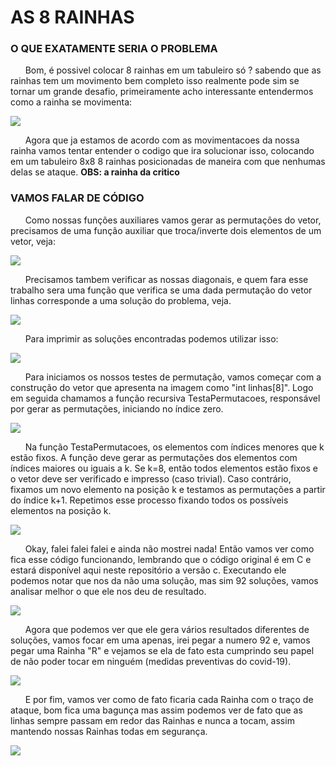# AS 8 RAINHAS 

### O QUE EXATAMENTE SERIA O PROBLEMA
<p>
&nbsp &nbsp &nbsp Bom, é possivel colocar 8 rainhas em um tabuleiro só ? sabendo que as rainhas tem um movimento bem completo isso realmente pode sim se tornar um grande desafio, primeiramente acho interessante entendermos como a rainha se movimenta: 

  ![](ex01.jpg)
  
<p>
&nbsp &nbsp &nbsp Agora que ja estamos de acordo com as movimentacoes da nossa rainha vamos tentar entender o codigo que ira solucionar isso, colocando em um tabuleiro 8x8 8 rainhas posicionadas de maneira com que nenhumas delas se ataque. <strong>OBS: a rainha da critico</strong>

### VAMOS FALAR DE CÓDIGO

<p>
&nbsp &nbsp &nbsp Como nossas funções auxiliares vamos gerar as permutações do vetor, precisamos de uma função auxiliar que troca/inverte dois elementos de um vetor, veja:
  
  ![](ex02.jpg)
  
<p>
&nbsp &nbsp &nbsp Precisamos tambem verificar as nossas diagonais, e quem fara esse trabalho sera uma função que verifica se uma dada permutação do vetor linhas corresponde a uma solução do problema, veja.

  ![](ex03.jpg)
  
<p>
&nbsp &nbsp &nbsp Para imprimir as soluções encontradas podemos utilizar isso: 
  
  ![](ex04.jpg)

<p>
&nbsp &nbsp &nbsp Para iniciamos os nossos testes de permutação, vamos começar com a construção do vetor que apresenta na imagem como "int linhas[8]". Logo em seguida chamamos a função recursiva TestaPermutacoes, responsável por gerar as permutações, iniciando no índice zero.
  
  ![](ex05.jpg)

<p>
&nbsp &nbsp &nbsp Na função TestaPermutacoes, os elementos com índices menores que k estão fixos. A função deve gerar as permutações dos elementos com índices maiores ou iguais a k. Se k=8, então todos elementos estão fixos e o vetor deve ser verificado e impresso (caso trivial). Caso contrário, fixamos um novo elemento na posição k e testamos as permutações a partir do índice k+1. Repetimos esse processo fixando todos os possíveis elementos na posição k.
  
  ![](ex06.jpg)
  
<p>
&nbsp &nbsp &nbsp Okay, falei falei falei e ainda não mostrei nada! Então vamos ver como fica esse código funcionando, lembrando que o código original é em C e estará disponível aqui neste repositório a versão c. Executando ele podemos notar que nos da não uma solução, mas sim 92 soluções, vamos analisar melhor o que ele nos deu de resultado.
  
  ![](ex07.jpg)

<p>
&nbsp &nbsp &nbsp Agora que podemos ver que ele gera vários resultados diferentes de soluções, vamos focar em uma apenas, irei pegar a numero 92 e, vamos pegar uma Rainha "R" e vejamos se ela de fato esta cumprindo seu papel de não poder tocar em ninguém (medidas preventivas do covid-19).
  
  ![](ex08.jpg)
  
<p>
&nbsp &nbsp &nbsp E por fim, vamos ver como de fato ficaria cada Rainha com o traço de ataque, bom fica uma bagunça mas assim podemos ver de fato que as linhas sempre passam em redor das Rainhas e nunca a tocam, assim mantendo nossas Rainhas todas em segurança.
  
  ![](ex09.jpg)
